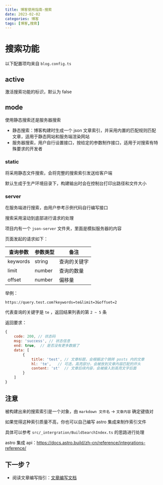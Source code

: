 ```yaml
---
title: 博客使用指南-搜索
date: 2023-02-02
categories: 博客
tags: [博客,搜索]
---
```


# 搜索功能

以下配置项均来自 `blog.config.ts`

## active

激活搜索功能的标识，默认为 false

## mode

使用静态搜索还是服务器搜索

- 静态搜索：博客构建时生成一个 json 文章索引，并采用内置的匹配规则匹配文章，适用于静态网站和服务端渲染网站
- 服务器搜索，用户自行设置接口，按给定的参数制作接口，适用于对搜索有特殊要求的开发者

### static

将采用静态文件搜索，会将完整的搜索索引发送给客户端

默认生成于生产环境目录下，构建输出时会在控制台打印出路径和文件大小

### server

在服务端进行搜索，由用户参考示例代码自行编写接口

搜索采用滚动到底部进行请求的处理

项目内有一个 `json-server` 文件夹，里面是模拟服务器的内容

页面发起的请求如下：

| 查询参数 | 参数类型 | 备注         |
| -------- | -------- | ------------ |
| keywords | string   | 查询的关键字 |
| limit    | number   | 查询的数量   |
| offset   | number   | 偏移量       |

举例：

`https://query.test.com?keywords=te&limit=3&offset=2`

代表查询的关键字是 `te` ，返回结果列表的第 `2 ~ 5` 条

返回要求：

```js
{
	code: 200, // 状态码
    msg: 'success', // 状态信息
    end: true,  // 是否没有更多数据了
    data: [
        {
            title: 'test', // 文章标题，会根据这个跳转 posts 内的文章
            hl: 'te',   // 可选，高亮部分，会被放到文章内容匹配的开头
            content: 'st'  // 文章后续内容，会被接入到高亮文字后面
        }
    ]
}
```

## 注意

被构建出来的搜索索引是一个对象，由 `markdown 文件名` -> `文章内容` 确定键值对

如果觉得这种索引质量不高，你也可以自己编写 astro 集成来制作索引文件

具体可以参考 `src/_intergration/BuildSearchIndex.ts` 的思路进行处理

astro 集成 api：https://docs.astro.build/zh-cn/reference/integrations-reference/

## 下一步？

- 阅读文章编写指引：[文章编写文档](./%E7%BC%96%E5%86%99%E6%96%87%E7%AB%A0.md)
